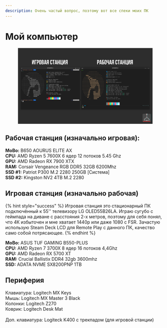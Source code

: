 ```yaml
---
description: Очень частый вопрос, поэтому вот все спеки моих ПК
---
```


# Мой компьютер

<figure><img src="../.gitbook/assets/pc_spec_station_2025.png" alt=""><figcaption></figcaption></figure>

## Рабочая станция (изначально игровая):

**MoBo:** B650 AOURUS ELITE AX\
**CPU:** AMD Ryzen 5 7600X 6 ядер 12 потоков 5.45 Ghz\
**GPU:** AMD Radeon RX 7900 XTX\
**RAM:** Corsair Vengeance RGB DDR5 32GB 6200Mhz\
**SSD #1:** Patriot P300 M.2 2280 250GB \[Система]\
**SSD #2:** Kingston NV2 4TB M.2 2280

## Игровая станция (изначально рабочая)

{% hint style="success" %}
Игровая станция это стационарный ПК подключённый к 55'' телевизору LG OLED55B26LA. Играю сугубо с геймпада на диване с расстояния 2-х метров, поэтому для себя понял, что 4К избыточен и мне хватает 1440p или даже 1080 с FSR. Зачастую использую Steam Deck LCD для Remote Play с данного ПК, качество само собой потрясающее.
{% endhint %}

**MoBo:** ASUS TUF GAMING B550-PLUS\
**CPU:** AMD Ryzen 7 3700X 8 ядер 16 потоков 4,4Ghz\
**GPU:** AMD Radeon RX 5700 XT\
**RAM:** Crucial Ballistix DDR4 32gb 3600mhz\
**SSD:** ADATA NVME SX8200PNP 1TB

## Периферия

Клавиатура: Logitech MX Keys\
Мышь: Logitech MX Master 3 Black\
Колонки: Logitech Z270\
Коврик: Logitech Desk Mat\
\
Доп. клавиатура: Logiteck K400 c трекпадом (для игровой станции)

